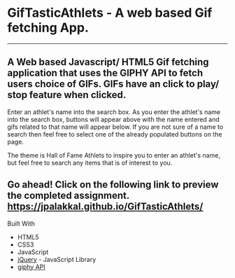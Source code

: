 # GifTasticAthlets - A web based Gif fetching App.

----
A Web based Javascript/ HTML5 Gif fetching application that uses the GIPHY API to fetch users choice of GIFs. GIFs have an click to play/ stop feature when clicked.
----

Enter an athlet's name into the search box.
As you enter the athlet's name into the search box, buttons will appear above with the name entered and gifs related to that name will appear below.
If you are not sure of a name to search then feel free to select one of the already populated buttons on the page.

The theme is Hall of Fame Athlets to inspire you to enter an athlet's name, but feel free to search any items that is of interest to you.

Go ahead! Click on the following link to preview the completed assignment.  
https://jpalakkal.github.io/GifTasticAthlets/
-------

Built With
* HTML5
* CSS3
* JavaScript 
* [jQuery](https://api.jquery.com/) - JavaScript Library
* [giphy API](https://developers.giphy.com/docs/) 
